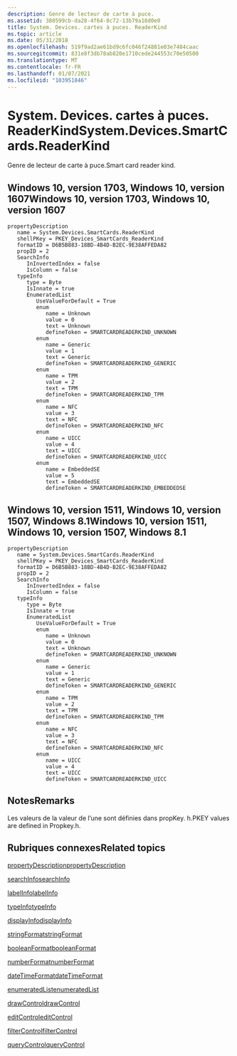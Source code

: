 ```yaml
---
description: Genre de lecteur de carte à puce.
ms.assetid: 380599cb-da28-4f64-8c72-13b79a18d0e0
title: System. Devices. cartes à puces. ReaderKind
ms.topic: article
ms.date: 05/31/2018
ms.openlocfilehash: 519f9ad2ae61bd9c6fc046f24881e03e7484caac
ms.sourcegitcommit: 831e8f3db78ab820e1710cede244553c70e50500
ms.translationtype: MT
ms.contentlocale: fr-FR
ms.lasthandoff: 01/07/2021
ms.locfileid: "103951846"
---
```

# <a name="systemdevicessmartcardsreaderkind"></a><span data-ttu-id="a6392-103">System. Devices. cartes à puces. ReaderKind</span><span class="sxs-lookup"><span data-stu-id="a6392-103">System.Devices.SmartCards.ReaderKind</span></span>

<span data-ttu-id="a6392-104">Genre de lecteur de carte à puce.</span><span class="sxs-lookup"><span data-stu-id="a6392-104">Smart card reader kind.</span></span>

## <a name="windows-10-version-1703-windows-10-version-1607"></a><span data-ttu-id="a6392-105">Windows 10, version 1703, Windows 10, version 1607</span><span class="sxs-lookup"><span data-stu-id="a6392-105">Windows 10, version 1703, Windows 10, version 1607</span></span>

```
propertyDescription
   name = System.Devices.SmartCards.ReaderKind
   shellPKey = PKEY_Devices_SmartCards_ReaderKind
   formatID = D6B5B883-18BD-4B4D-B2EC-9E38AFFEDA82
   propID = 2
   SearchInfo
      InInvertedIndex = false
      IsColumn = false
   typeInfo
      type = Byte
      IsInnate = true
      EnumeratedList
         UseValueForDefault = True
         enum
            name = Unknown
            value = 0
            text = Unknown
            defineToken = SMARTCARDREADERKIND_UNKNOWN
         enum
            name = Generic
            value = 1
            text = Generic
            defineToken = SMARTCARDREADERKIND_GENERIC
         enum
            name = TPM
            value = 2
            text = TPM
            defineToken = SMARTCARDREADERKIND_TPM
         enum
            name = NFC
            value = 3
            text = NFC
            defineToken = SMARTCARDREADERKIND_NFC
         enum
            name = UICC
            value = 4
            text = UICC
            defineToken = SMARTCARDREADERKIND_UICC
         enum
            name = EmbeddedSE
            value = 5
            text = EmbeddedSE
            defineToken = SMARTCARDREADERKIND_EMBEDDEDSE
```

## <a name="windows-10-version-1511-windows-10-version-1507-windows-81"></a><span data-ttu-id="a6392-106">Windows 10, version 1511, Windows 10, version 1507, Windows 8.1</span><span class="sxs-lookup"><span data-stu-id="a6392-106">Windows 10, version 1511, Windows 10, version 1507, Windows 8.1</span></span>

```
propertyDescription
   name = System.Devices.SmartCards.ReaderKind
   shellPKey = PKEY_Devices_SmartCards_ReaderKind
   formatID = D6B5B883-18BD-4B4D-B2EC-9E38AFFEDA82
   propID = 2
   SearchInfo
      InInvertedIndex = false
      IsColumn = false
   typeInfo
      type = Byte
      IsInnate = true
      EnumeratedList
         UseValueForDefault = True
         enum
            name = Unknown
            value = 0
            text = Unknown
            defineToken = SMARTCARDREADERKIND_UNKNOWN
         enum
            name = Generic
            value = 1
            text = Generic
            defineToken = SMARTCARDREADERKIND_GENERIC
         enum
            name = TPM
            value = 2
            text = TPM
            defineToken = SMARTCARDREADERKIND_TPM
         enum
            name = NFC
            value = 3
            text = NFC
            defineToken = SMARTCARDREADERKIND_NFC
         enum
            name = UICC
            value = 4
            text = UICC
            defineToken = SMARTCARDREADERKIND_UICC
```

## <a name="remarks"></a><span data-ttu-id="a6392-107">Notes</span><span class="sxs-lookup"><span data-stu-id="a6392-107">Remarks</span></span>

<span data-ttu-id="a6392-108">Les valeurs de la valeur de l’une sont définies dans propKey. h.</span><span class="sxs-lookup"><span data-stu-id="a6392-108">PKEY values are defined in Propkey.h.</span></span>

## <a name="related-topics"></a><span data-ttu-id="a6392-109">Rubriques connexes</span><span class="sxs-lookup"><span data-stu-id="a6392-109">Related topics</span></span>

<dl> <dt>

[<span data-ttu-id="a6392-110">propertyDescription</span><span class="sxs-lookup"><span data-stu-id="a6392-110">propertyDescription</span></span>](./propdesc-schema-propertydescription.md)
</dt> <dt>

[<span data-ttu-id="a6392-111">searchInfo</span><span class="sxs-lookup"><span data-stu-id="a6392-111">searchInfo</span></span>](./propdesc-schema-searchinfo.md)
</dt> <dt>

[<span data-ttu-id="a6392-112">labelInfo</span><span class="sxs-lookup"><span data-stu-id="a6392-112">labelInfo</span></span>](./propdesc-schema-labelinfo.md)
</dt> <dt>

[<span data-ttu-id="a6392-113">typeInfo</span><span class="sxs-lookup"><span data-stu-id="a6392-113">typeInfo</span></span>](./propdesc-schema-typeinfo.md)
</dt> <dt>

[<span data-ttu-id="a6392-114">displayInfo</span><span class="sxs-lookup"><span data-stu-id="a6392-114">displayInfo</span></span>](./propdesc-schema-displayinfo.md)
</dt> <dt>

[<span data-ttu-id="a6392-115">stringFormat</span><span class="sxs-lookup"><span data-stu-id="a6392-115">stringFormat</span></span>](./propdesc-schema-stringformat.md)
</dt> <dt>

[<span data-ttu-id="a6392-116">booleanFormat</span><span class="sxs-lookup"><span data-stu-id="a6392-116">booleanFormat</span></span>](./propdesc-schema-booleanformat.md)
</dt> <dt>

[<span data-ttu-id="a6392-117">numberFormat</span><span class="sxs-lookup"><span data-stu-id="a6392-117">numberFormat</span></span>](./propdesc-schema-numberformat.md)
</dt> <dt>

[<span data-ttu-id="a6392-118">dateTimeFormat</span><span class="sxs-lookup"><span data-stu-id="a6392-118">dateTimeFormat</span></span>](./propdesc-schema-datetimeformat.md)
</dt> <dt>

[<span data-ttu-id="a6392-119">enumeratedList</span><span class="sxs-lookup"><span data-stu-id="a6392-119">enumeratedList</span></span>](./propdesc-schema-enumeratedlist.md)
</dt> <dt>

[<span data-ttu-id="a6392-120">drawControl</span><span class="sxs-lookup"><span data-stu-id="a6392-120">drawControl</span></span>](./propdesc-schema-drawcontrol.md)
</dt> <dt>

[<span data-ttu-id="a6392-121">editControl</span><span class="sxs-lookup"><span data-stu-id="a6392-121">editControl</span></span>](./propdesc-schema-editcontrol.md)
</dt> <dt>

[<span data-ttu-id="a6392-122">filterControl</span><span class="sxs-lookup"><span data-stu-id="a6392-122">filterControl</span></span>](./propdesc-schema-filtercontrol.md)
</dt> <dt>

[<span data-ttu-id="a6392-123">queryControl</span><span class="sxs-lookup"><span data-stu-id="a6392-123">queryControl</span></span>](./propdesc-schema-querycontrol.md)
</dt> </dl>

 

 

